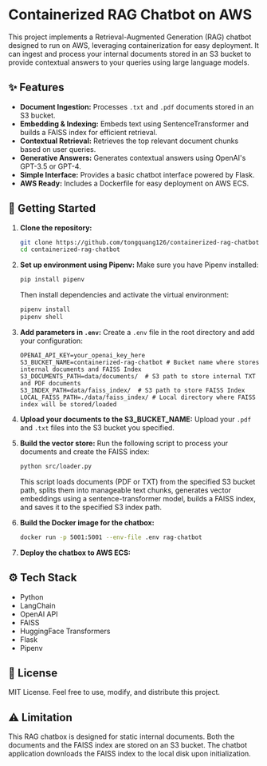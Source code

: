 # Containerized RAG Chatbot on AWS

This project implements a Retrieval-Augmented Generation (RAG) chatbot designed to run on AWS, leveraging containerization for easy deployment. It can ingest and process your internal documents stored in an S3 bucket to provide contextual answers to your queries using large language models.

## ✨ Features

-   **Document Ingestion:** Processes `.txt` and `.pdf` documents stored in an S3 bucket.
-   **Embedding & Indexing:** Embeds text using SentenceTransformer and builds a FAISS index for efficient retrieval.
-   **Contextual Retrieval:** Retrieves the top relevant document chunks based on user queries.
-   **Generative Answers:** Generates contextual answers using OpenAI's GPT-3.5 or GPT-4.
-   **Simple Interface:** Provides a basic chatbot interface powered by Flask.
-   **AWS Ready:** Includes a Dockerfile for easy deployment on AWS ECS.

## 🚀 Getting Started

1.  **Clone the repository:**
    ```bash
    git clone https://github.com/tongquang126/containerized-rag-chatbot.git
    cd containerized-rag-chatbot
    ```

2.  **Set up environment using Pipenv:**
    Make sure you have Pipenv installed:
    ```bash
    pip install pipenv
    ```
    Then install dependencies and activate the virtual environment:
    ```bash
    pipenv install
    pipenv shell
    ```

3.  **Add parameters in `.env`:**
    Create a `.env` file in the root directory and add your configuration:
    ```
    OPENAI_API_KEY=your_openai_key_here
    S3_BUCKET_NAME=containerized-rag-chatbot # Bucket name where stores internal documents and FAISS Index
    S3_DOCUMENTS_PATH=data/documents/  # S3 path to store internal TXT and PDF documents
    S3_INDEX_PATH=data/faiss_index/  # S3 path to store FAISS Index
    LOCAL_FAISS_PATH=./data/faiss_index/ # Local directory where FAISS index will be stored/loaded
    ```

4.  **Upload your documents to the S3\_BUCKET\_NAME:**
    Upload your `.pdf` and `.txt` files into the S3 bucket you specified.

5.  **Build the vector store:**
    Run the following script to process your documents and create the FAISS index:
    ```bash
    python src/loader.py
    ```
    This script loads documents (PDF or TXT) from the specified S3 bucket path, splits them into manageable text chunks, generates vector embeddings using a sentence-transformer model, builds a FAISS index, and saves it to the specified S3 index path.

6.  **Build the Docker image for the chatbox:**
    ```bash
    docker run -p 5001:5001 --env-file .env rag-chatbot
    ```

7.  **Deploy the chatbox to AWS ECS:**
   
## ⚙️ Tech Stack

-   Python
-   LangChain
-   OpenAI API
-   FAISS
-   HuggingFace Transformers
-   Flask
-   Pipenv

## 📄 License

MIT License. Feel free to use, modify, and distribute this project.

## ⚠️ Limitation

This RAG chatbox is designed for static internal documents. Both the documents and the FAISS index are stored on an S3 bucket. The chatbot application downloads the FAISS index to the local disk upon initialization.
